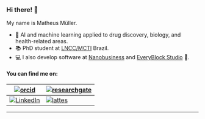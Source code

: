 ### Hi there! 👋

<!--<p >
<img src="https://i.pinimg.com/originals/2d/8a/44/2d8a44f05889b4a06bb35a0dafb7355e.gif" alt="hi" width="300" height="225">
</p>-->


My name is Matheus Müller. 

- 🧪 AI and machine learning applied to drug discovery, biology, and health-related areas.
- 📚 PhD student at [LNCC/MCTI](https://www.lncc.br/) Brazil.
- 💻 I also develop software at [Nanobusiness](https://nanobusiness.com.br/) and [EveryBlock Studio](https://everyblock.studio/) 🚀.

#### You can find me on:

| [![orcid](https://img.shields.io/badge/ORCID--_?style=social&logo=orcid)](https://orcid.org/0000-0002-0659-6365) | [![researchgate](https://img.shields.io/badge/Research_Gate-00CCBB.svg?&style=flat&logo=ResearchGate&logoColor=white)](https://www.researchgate.net/profile/Matheus_Mueller2) | 
| --- | --- |
| [![LinkedIn](https://img.shields.io/badge/LinkedIn-0077B5?style=flat&logo=linkedin&logoColor=white)](https://www.linkedin.com/in/mullerpds) | [![lattes](https://img.shields.io/badge/Lattes-CNPq-blue?style=flat)](http://lattes.cnpq.br/0364392354139129) |
---
<!--
**mpds/mpds** is a ✨ _special_ ✨ repository because its `README.md` (this file) appears on your GitHub profile.

Here are some ideas to get you started:

- 🔭 I’m currently working on ...
- 🌱 I’m currently learning ...
- 👯 I’m looking to collaborate on ...
- 🤔 I’m looking for help with ...
- 💬 Ask me about ...
- 📫 How to reach me: ...
- 😄 Pronouns: ...
- ⚡ Fun fact: ...
-->
